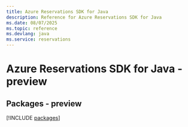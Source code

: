 ```yaml
---
title: Azure Reservations SDK for Java
description: Reference for Azure Reservations SDK for Java
ms.date: 08/07/2025
ms.topic: reference
ms.devlang: java
ms.service: reservations
---
```

# Azure Reservations SDK for Java - preview
## Packages - preview
[!INCLUDE [packages](reservations-index.md)]